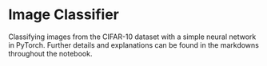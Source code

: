 # Image Classifier
Classifying images from the CIFAR-10 dataset with a simple neural network in PyTorch. Further details and explanations can be found in the markdowns throughout the notebook.
